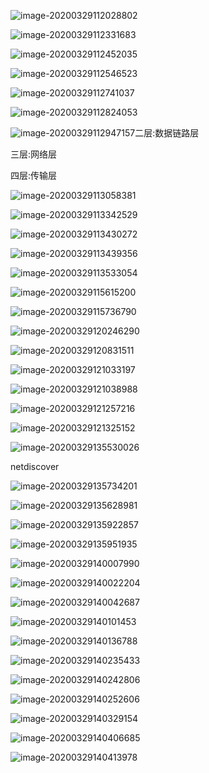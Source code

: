 



![image-20200329112028802](D:\Typora_pic\image-20200329112028802.png)

![image-20200329112331683](D:\Typora_pic\image-20200329112331683.png)

![image-20200329112452035](D:\Typora_pic\image-20200329112452035.png)

![image-20200329112546523](D:\Typora_pic\image-20200329112546523.png)

![image-20200329112741037](D:\Typora_pic\image-20200329112741037.png)

![image-20200329112824053](D:\Typora_pic\image-20200329112824053.png)

![image-20200329112947157](D:\Typora_pic\image-20200329112947157.png)二层:数据链路层

三层:网络层

四层:传输层

![image-20200329113058381](D:\Typora_pic\image-20200329113058381.png)

![image-20200329113342529](D:\Typora_pic\image-20200329113342529.png)

![image-20200329113430272](D:\Typora_pic\image-20200329113430272.png)

![image-20200329113439356](D:\Typora_pic\image-20200329113439356.png)

![image-20200329113533054](D:\Typora_pic\image-20200329113533054.png)

![image-20200329115615200](D:\Typora_pic\image-20200329115615200.png)

![image-20200329115736790](D:\Typora_pic\image-20200329115736790.png)

![image-20200329120246290](D:\Typora_pic\image-20200329120246290.png)

![image-20200329120831511](D:\Typora_pic\image-20200329120831511.png)

![image-20200329121033197](D:\Typora_pic\image-20200329121033197.png)

![image-20200329121038988](D:\Typora_pic\image-20200329121038988.png)

![image-20200329121257216](D:\Typora_pic\image-20200329121257216.png)

![image-20200329121325152](D:\Typora_pic\image-20200329121325152.png)

![image-20200329135530026](D:\Typora_pic\image-20200329135530026.png)

netdiscover 

![image-20200329135734201](D:\Typora_pic\image-20200329135734201.png)

![image-20200329135628981](D:\Typora_pic\image-20200329135628981.png)

![image-20200329135922857](D:\Typora_pic\image-20200329135922857.png)

![image-20200329135951935](D:\Typora_pic\image-20200329135951935.png)

![image-20200329140007990](D:\Typora_pic\image-20200329140007990.png)

![image-20200329140022204](D:\Typora_pic\image-20200329140022204.png)

![image-20200329140042687](D:\Typora_pic\image-20200329140042687.png)

![image-20200329140101453](D:\Typora_pic\image-20200329140101453.png)

![image-20200329140136788](D:\Typora_pic\image-20200329140136788.png)

![image-20200329140235433](D:\Typora_pic\image-20200329140235433.png)

![image-20200329140242806](D:\Typora_pic\image-20200329140242806.png)

![image-20200329140252606](D:\Typora_pic\image-20200329140252606.png)

![image-20200329140329154](D:\Typora_pic\image-20200329140329154.png)

![image-20200329140406685](D:\Typora_pic\image-20200329140406685.png)

![image-20200329140413978](D:\Typora_pic\image-20200329140413978.png)

